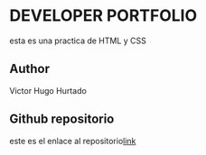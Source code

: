 # DEVELOPER PORTFOLIO

esta es una practica de HTML y CSS



## Author

Victor Hugo Hurtado

## Github repositorio

este es el enlace al repositorio[link](https://github.com/HurtadoV16/practicacss-html.git) 

